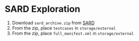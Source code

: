 # SARD Exploration

1. Download `sard_archive.zip` from [SARD](https://samate.nist.gov/SARD/around.php)
2. From the zip, place `testcases` in `storage/external`
3. From the zip, place `full_manifest.xml` in `storage/external`
